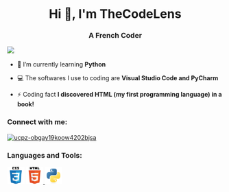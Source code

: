 <h1 align="center">Hi 👋, I'm TheCodeLens</h1>
<h3 align="center">A French Coder</h3>

![](https://komarev.com/ghpvc/?username=furaxnat)

- 🌱 I’m currently learning **Python**

- 💻 The softwares I use to coding are **Visual Studio Code and PyCharm**

- ⚡ Coding fact **I discovered HTML (my first programming language) in a book!**

<h3 align="left">Connect with me:</h3>
<p align="left">
<a href="https://www.youtube.com/channel/UCPZ-OBGaY19kOow4202bJsA" target="blank"><img align="center" src="https://raw.githubusercontent.com/rahuldkjain/github-profile-readme-generator/master/src/images/icons/Social/youtube.svg" alt="ucpz-obgay19koow4202bjsa" height="30" width="40" /></a>
</p>

<h3 align="left">Languages and Tools:</h3>
<p align="left"> <img src="https://raw.githubusercontent.com/devicons/devicon/master/icons/css3/css3-original-wordmark.svg" alt="css3" width="40" height="40"/> </a> <a href="https://www.w3.org/html/" target="_blank" rel="noreferrer"> <img src="https://raw.githubusercontent.com/devicons/devicon/master/icons/html5/html5-original-wordmark.svg" alt="html5" width="40" height="40"/> </a> <a href="https://www.python.org" target="_blank" rel="noreferrer"> <img src="https://raw.githubusercontent.com/devicons/devicon/master/icons/python/python-original.svg" alt="python" width="40" height="40"/> </a> </p>
